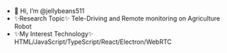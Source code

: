 - 👋 Hi, I’m @jellybeans511
- ✨Research Topic✨ Tele-Driving and Remote monitoring on Agriculture Robot 
- ✨My Interest Technology✨ HTML/JavaScript/TypeScript/React/Electron/WebRTC
<!---
jellybeans511/jellybeans511 is a ✨ special ✨ repository because its `README.md` (this file) appears on your GitHub profile.
You can click the Preview link to take a look at your changes.
--->
